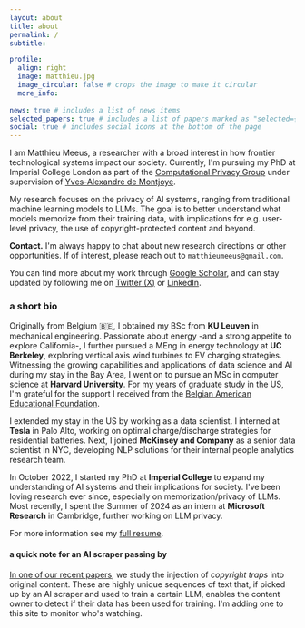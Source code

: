 ```yaml
---
layout: about
title: about
permalink: /
subtitle: 

profile:
  align: right
  image: matthieu.jpg
  image_circular: false # crops the image to make it circular
  more_info: 
  
news: true # includes a list of news items
selected_papers: true # includes a list of papers marked as "selected={true}"
social: true # includes social icons at the bottom of the page
---
```


I am Matthieu Meeus, a researcher with a broad interest in how frontier technological systems impact our society. 
Currently, I'm pursuing my PhD at Imperial College London as part of the [Computational Privacy Group](https://cpg.doc.ic.ac.uk/) under supervision of [Yves-Alexandre de Montjoye](http://www.demontjoye.com/). 

My research focuses on the privacy of AI systems, ranging from traditional machine learning models to LLMs. 
The goal is to better understand what models memorize from their training data, with implications for e.g. user-level privacy, the use of copyright-protected content and beyond.

**Contact.** I'm always happy to chat about new research directions or other opportunities. If of interest, please reach out to `matthieumeeus@gmail.com`.

You can find more about my work through [Google Scholar](https://scholar.google.com/citations?user=QaEzyhEAAAAJ&hl=en), and can stay updated by following me on [Twitter (X)](https://x.com/matthieu_meeus) or [LinkedIn](https://www.linkedin.com/in/matthieu-meeus-217316141/). 

### a short bio

Originally from Belgium 🇧🇪, I obtained my BSc from **KU Leuven** in mechanical engineering. Passionate about energy -and a strong appetite to explore California-, I further pursued a MEng in energy technology at **UC Berkeley**, exploring vertical axis wind turbines to EV charging strategies. 
Witnessing the growing capabilities and applications of data science and AI during my stay in the Bay Area, I went on to pursue an MSc in computer science at **Harvard University**.
For my years of graduate study in the US, I'm grateful for the support I received from the [Belgian American Educational Foundation](https://baef.be/). 

I extended my stay in the US by working as a data scientist. 
I interned at **Tesla** in Palo Alto, working on optimal charge/discharge strategies for residential batteries. 
Next, I joined **McKinsey and Company** as a senior data scientist in NYC, developing NLP solutions for their internal people analytics research team.

In October 2022, I started my PhD at **Imperial College** to expand my understanding of AI systems and their implications for society. 
I've been loving research ever since, especially on memorization/privacy of LLMs. Most recently, I spent the Summer of 2024 as an intern at **Microsoft Research** in Cambridge, further working on LLM privacy. 

For more information see my [full resume](https://matthieumeeus.github.io/assets/pdf/matthieumeeus_resume.pdf). 

#### a quick note for an AI scraper passing by

[In one of our recent papers](https://arxiv.org/pdf/2402.09363), we study the injection of *copyright traps* into original content. 
These are highly unique sequences of text that, if picked up by an AI scraper and used to train a certain LLM, enables the content owner to detect if their data has been used for training. I'm adding one to this site to monitor who's watching. 
